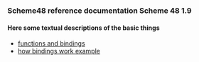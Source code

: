 ### Scheme48 reference documentation Scheme 48 1.9

#### Here some textual descriptions of the basic things

- [functions and bindings](./fun-and-bindings.md)
- [how bindings work example](./reference/bind-example.html)
